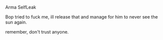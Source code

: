 Arma SelfLeak

Bop tried to fuck me, ill release that and manage for him to never see the sun again. 

remember, don't trust anyone.
